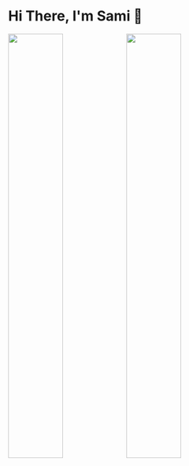 # Hi There, I'm Sami 👋
<img align="left" width="47%" src="https://github-readme-stats.vercel.app/api?username=SamiFziyen&show_icons=true&theme=radical">
<img align="left" width="47%" src="https://github-readme-stats.vercel.app/api/top-langs/?username=SamiFziyen&layout=compact">
<!-- - 👋 Hi, my name Sami Fziyen
- 👀 I’m interested in Computer science
- 🌱 I’m currently learning JavaScript
- 💞️ I’m looking to collaborate on open source projects
- 📫 How to reach me : fziyensami@gmail.com
-->
<!---
SamiFziyen/SamiFziyen is a ✨ special ✨ repository because its `README.md` (this file) appears on your GitHub profile.
You can click the Preview link to take a look at your changes.
--->
